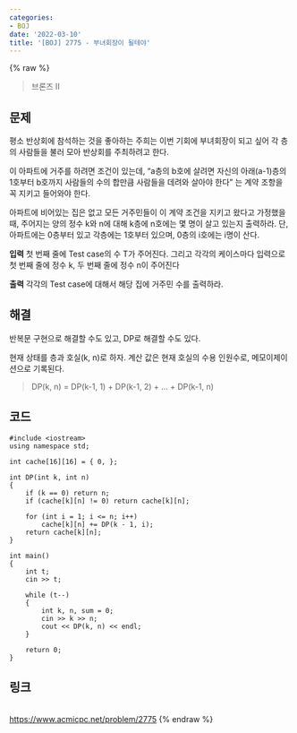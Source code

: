 ```yaml
---
categories:
- BOJ
date: '2022-03-10'
title: '[BOJ] 2775 - 부녀회장이 될테야'
---
```


{% raw %}
> 브론즈 II<br>

## 문제
평소 반상회에 참석하는 것을 좋아하는 주희는 이번 기회에 부녀회장이 되고 싶어 각 층의 사람들을 불러 모아 반상회를 주최하려고 한다.

이 아파트에 거주를 하려면 조건이 있는데, “a층의 b호에 살려면 자신의 아래(a-1)층의 1호부터 b호까지 사람들의 수의 합만큼 사람들을 데려와 살아야 한다” 는 계약 조항을 꼭 지키고 들어와야 한다.

아파트에 비어있는 집은 없고 모든 거주민들이 이 계약 조건을 지키고 왔다고 가정했을 때, 주어지는 양의 정수 k와 n에 대해 k층에 n호에는 몇 명이 살고 있는지 출력하라. 단, 아파트에는 0층부터 있고 각층에는 1호부터 있으며, 0층의 i호에는 i명이 산다.

**입력**
첫 번째 줄에 Test case의 수 T가 주어진다. 그리고 각각의 케이스마다 입력으로 첫 번째 줄에 정수 k, 두 번째 줄에 정수 n이 주어진다

**출력**
각각의 Test case에 대해서 해당 집에 거주민 수를 출력하라.

##  해결
반복문 구현으로 해결할 수도 있고, DP로 해결할 수도 있다.

현재 상태를 층과 호실(k, n)로 하자. 계산 값은 현재 호실의 수용 인원수로, 메모이제이션으로 기록된다.
> DP(k, n) = DP(k-1, 1) + DP(k-1, 2) + ... + DP(k-1, n)<br>

## 코드
```
#include <iostream>
using namespace std;

int cache[16][16] = { 0, };

int DP(int k, int n)
{
	if (k == 0) return n;
	if (cache[k][n] != 0) return cache[k][n];

	for (int i = 1; i <= n; i++)
		cache[k][n] += DP(k - 1, i);
	return cache[k][n];
}

int main()
{
	int t;
	cin >> t;

	while (t--)
	{
		int k, n, sum = 0;
		cin >> k >> n;
		cout << DP(k, n) << endl;
	}

	return 0;
}
```

## 링크
<br>https://www.acmicpc.net/problem/2775
{% endraw %}
